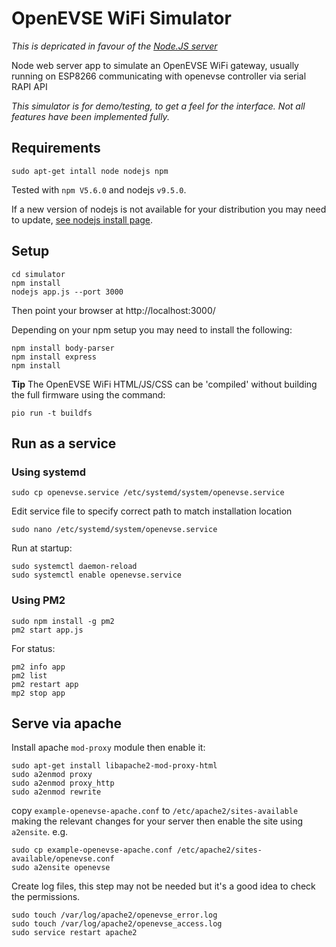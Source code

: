 # OpenEVSE WiFi Simulator

*This is depricated in favour of the [Node.JS server](https://github.com/jeremypoulter/openevse_wifi_server)*

Node web server app to simulate an OpenEVSE WiFi gateway, usually running on ESP8266 communicating with openevse controller via serial RAPI API

*This simulator is for demo/testing, to get a feel for the interface. Not all features have been implemented fully.*

## Requirements

```
sudo apt-get intall node nodejs npm
```

Tested with `npm V5.6.0` and nodejs `v9.5.0`.

If a new version of nodejs is not available for your distribution you may need to update, [see nodejs install page](https://nodejs.org/en/download/package-manager/#debian-and-ubuntu-based-linux-distributions).



## Setup

```
cd simulator
npm install
nodejs app.js --port 3000
```

Then point your browser at http://localhost:3000/

Depending on your npm setup you may need to install the following:

```
npm install body-parser
npm install express
npm install
```


**Tip**
The OpenEVSE WiFi HTML/JS/CSS can be 'compiled' without building the full firmware using the command:

```
pio run -t buildfs
```

## Run as a service

### Using systemd

`sudo cp openevse.service /etc/systemd/system/openevse.service`

Edit service file to specify correct path to match installation location

`sudo nano /etc/systemd/system/openevse.service`

Run at startup:

```
sudo systemctl daemon-reload
sudo systemctl enable openevse.service
```

### Using PM2

```
sudo npm install -g pm2
pm2 start app.js
```

For status:

```
pm2 info app
pm2 list
pm2 restart app
mp2 stop app
```


## Serve via apache


Install apache `mod-proxy` module then enable it:

```
sudo apt-get install libapache2-mod-proxy-html
sudo a2enmod proxy
sudo a2enmod proxy_http
sudo a2enmod rewrite
```

copy `example-openevse-apache.conf` to `/etc/apache2/sites-available` making the relevant changes for your server then enable the site using `a2ensite`. e.g.

```
sudo cp example-openevse-apache.conf /etc/apache2/sites-available/openevse.conf
sudo a2ensite openevse
```

Create log files, this step may not be needed but it's a good idea to check the permissions.

```
sudo touch /var/log/apache2/openevse_error.log
sudo touch /var/log/apache2/openevse_access.log
sudo service restart apache2
```
